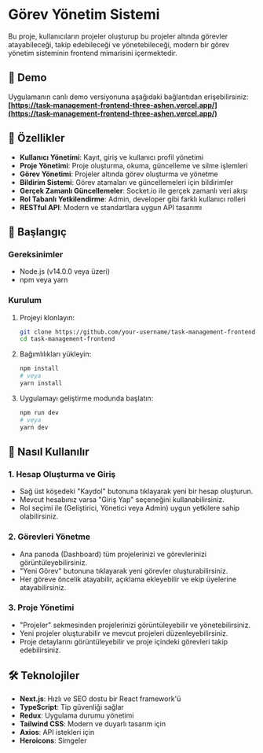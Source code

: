# Görev Yönetim Sistemi

Bu proje, kullanıcıların projeler oluşturup bu projeler altında görevler atayabileceği, takip edebileceği ve yönetebileceği, modern bir görev yönetim sisteminin frontend mimarisini içermektedir.

## 🚀 Demo

Uygulamanın canlı demo versiyonuna aşağıdaki bağlantıdan erişebilirsiniz:
**[https://task-management-frontend-three-ashen.vercel.app/](https://task-management-frontend-three-ashen.vercel.app/)**

## 🌟 Özellikler

- **Kullanıcı Yönetimi**: Kayıt, giriş ve kullanıcı profil yönetimi
- **Proje Yönetimi**: Proje oluşturma, okuma, güncelleme ve silme işlemleri
- **Görev Yönetimi**: Projeler altında görev oluşturma ve yönetme
- **Bildirim Sistemi**: Görev atamaları ve güncellemeleri için bildirimler
- **Gerçek Zamanlı Güncellemeler**: Socket.io ile gerçek zamanlı veri akışı
- **Rol Tabanlı Yetkilendirme**: Admin, developer gibi farklı kullanıcı rolleri
- **RESTful API**: Modern ve standartlara uygun API tasarımı

## 🚀 Başlangıç

### Gereksinimler

- Node.js (v14.0.0 veya üzeri)
- npm veya yarn

### Kurulum

1. Projeyi klonlayın:

   ```bash
   git clone https://github.com/your-username/task-management-frontend.git
   cd task-management-frontend
   ```

2. Bağımlılıkları yükleyin:

   ```bash
   npm install
   # veya
   yarn install
   ```

3. Uygulamayı geliştirme modunda başlatın:

   ```bash
   npm run dev
   # veya
   yarn dev
   ```

## 📱 Nasıl Kullanılır

### 1. Hesap Oluşturma ve Giriş

- Sağ üst köşedeki "Kaydol" butonuna tıklayarak yeni bir hesap oluşturun.
- Mevcut hesabınız varsa "Giriş Yap" seçeneğini kullanabilirsiniz.
- Rol seçimi ile (Geliştirici, Yönetici veya Admin) uygun yetkilere sahip olabilirsiniz.

### 2. Görevleri Yönetme

- Ana panoda (Dashboard) tüm projelerinizi ve görevlerinizi görüntüleyebilirsiniz.
- "Yeni Görev" butonuna tıklayarak yeni görevler oluşturabilirsiniz.
- Her göreve öncelik atayabilir, açıklama ekleyebilir ve ekip üyelerine atayabilirsiniz.

### 3. Proje Yönetimi

- "Projeler" sekmesinden projelerinizi görüntüleyebilir ve yönetebilirsiniz.
- Yeni projeler oluşturabilir ve mevcut projeleri düzenleyebilirsiniz.
- Proje detaylarını görüntüleyebilir ve proje içindeki görevleri takip edebilirsiniz.

## 🛠️ Teknolojiler

- **Next.js**: Hızlı ve SEO dostu bir React framework'ü
- **TypeScript**: Tip güvenliği sağlar
- **Redux**: Uygulama durumu yönetimi
- **Tailwind CSS**: Modern ve duyarlı tasarım için
- **Axios**: API istekleri için
- **Heroicons**: Simgeler

